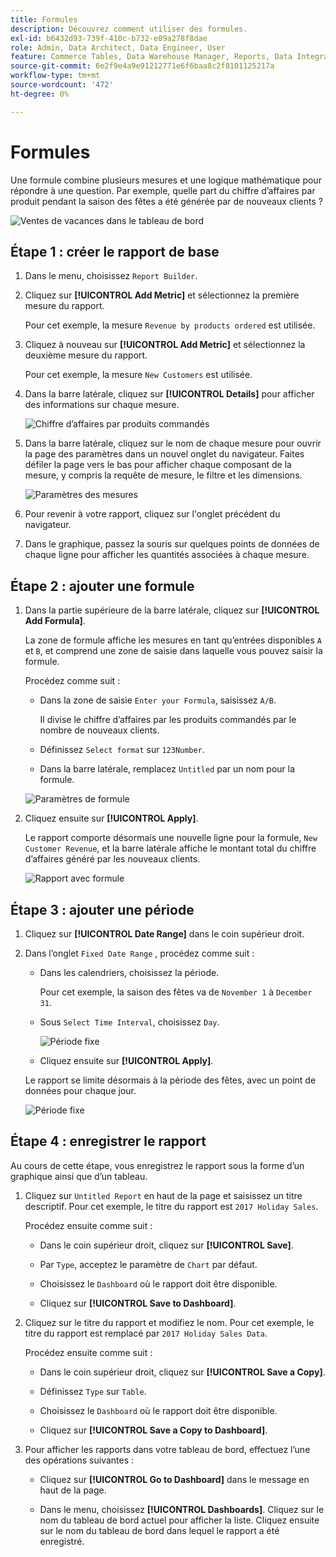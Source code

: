 ```yaml
---
title: Formules
description: Découvrez comment utiliser des formules.
exl-id: b6432d93-739f-410c-b732-e09a278f8dae
role: Admin, Data Architect, Data Engineer, User
feature: Commerce Tables, Data Warehouse Manager, Reports, Data Integration
source-git-commit: 6e2f9e4a9e91212771e6f6baa8c2f8101125217a
workflow-type: tm+mt
source-wordcount: '472'
ht-degree: 0%

---
```


# Formules

Une formule combine plusieurs mesures et une logique mathématique pour répondre à une question. Par exemple, quelle part du chiffre d’affaires par produit pendant la saison des fêtes a été générée par de nouveaux clients ?

![Ventes de vacances dans le tableau de bord](../../assets/magento-bi-report-builder-revenue-by-products-formula-report-holiday-sales-dashboard.png)

## Étape 1 : créer le rapport de base

1. Dans le menu, choisissez `Report Builder`.

1. Cliquez sur **[!UICONTROL Add Metric]** et sélectionnez la première mesure du rapport.

   Pour cet exemple, la mesure `Revenue by products ordered` est utilisée.

1. Cliquez à nouveau sur **[!UICONTROL Add Metric]** et sélectionnez la deuxième mesure du rapport.

   Pour cet exemple, la mesure `New Customers` est utilisée.

1. Dans la barre latérale, cliquez sur **[!UICONTROL Details]** pour afficher des informations sur chaque mesure.

   ![Chiffre d’affaires par produits commandés](../../assets/magento-bi-report-builder-revenue-by-products.png)

1. Dans la barre latérale, cliquez sur le nom de chaque mesure pour ouvrir la page des paramètres dans un nouvel onglet du navigateur. Faites défiler la page vers le bas pour afficher chaque composant de la mesure, y compris la requête de mesure, le filtre et les dimensions.

   ![Paramètres des mesures](../../assets/magento-bi-report-builder-revenue-by-products-metric-detail.png)

1. Pour revenir à votre rapport, cliquez sur l&#39;onglet précédent du navigateur.

1. Dans le graphique, passez la souris sur quelques points de données de chaque ligne pour afficher les quantités associées à chaque mesure.

## Étape 2 : ajouter une formule

1. Dans la partie supérieure de la barre latérale, cliquez sur **[!UICONTROL Add Formula]**.

   La zone de formule affiche les mesures en tant qu’entrées disponibles `A` et `B`, et comprend une zone de saisie dans laquelle vous pouvez saisir la formule.

   Procédez comme suit :

   * Dans la zone de saisie `Enter your Formula`, saisissez `A/B`.

     Il divise le chiffre d’affaires par les produits commandés par le nombre de nouveaux clients.

   * Définissez `Select format` sur `123Number`.

   * Dans la barre latérale, remplacez `Untitled` par un nom pour la formule.

   ![Paramètres de formule](../../assets/magento-bi-report-builder-revenue-by-products-add-formula-detail.png)

1. Cliquez ensuite sur **[!UICONTROL Apply]**.

   Le rapport comporte désormais une nouvelle ligne pour la formule, `New Customer Revenue`, et la barre latérale affiche le montant total du chiffre d’affaires généré par les nouveaux clients.

   ![Rapport avec formule](../../assets/magento-bi-report-builder-revenue-by-products-formula-report.png)

## Étape 3 : ajouter une période

1. Cliquez sur **[!UICONTROL Date Range]** dans le coin supérieur droit.

1. Dans l’onglet `Fixed Date Range` , procédez comme suit :

   * Dans les calendriers, choisissez la période.

     Pour cet exemple, la saison des fêtes va de `November 1` à `December 31`.

   * Sous `Select Time Interval`, choisissez `Day`.

     ![Période fixe](../../assets/magento-bi-report-builder-revenue-by-products-formula-report-fixed-date-range.png)

   * Cliquez ensuite sur **[!UICONTROL Apply]**.

   Le rapport se limite désormais à la période des fêtes, avec un point de données pour chaque jour.

   ![Période fixe](../../assets/magento-bi-report-builder-revenue-by-products-formula-report-fixed-date-range-report.png)

## Étape 4 : enregistrer le rapport

Au cours de cette étape, vous enregistrez le rapport sous la forme d’un graphique ainsi que d’un tableau.

1. Cliquez sur `Untitled Report` en haut de la page et saisissez un titre descriptif. Pour cet exemple, le titre du rapport est `2017 Holiday Sales`.

   Procédez ensuite comme suit :

   * Dans le coin supérieur droit, cliquez sur **[!UICONTROL Save]**.

   * Par `Type`, acceptez le paramètre de `Chart` par défaut.

   * Choisissez le `Dashboard` où le rapport doit être disponible.

   * Cliquez sur **[!UICONTROL Save to Dashboard]**.

1. Cliquez sur le titre du rapport et modifiez le nom. Pour cet exemple, le titre du rapport est remplacé par `2017 Holiday Sales Data`.

   Procédez ensuite comme suit :

   * Dans le coin supérieur droit, cliquez sur **[!UICONTROL Save a Copy]**.

   * Définissez `Type` sur `Table`.

   * Choisissez le `Dashboard` où le rapport doit être disponible.

   * Cliquez sur **[!UICONTROL Save a Copy to Dashboard]**.

1. Pour afficher les rapports dans votre tableau de bord, effectuez l’une des opérations suivantes :

   * Cliquez sur **[!UICONTROL Go to Dashboard]** dans le message en haut de la page.

   * Dans le menu, choisissez **[!UICONTROL Dashboards]**. Cliquez sur le nom du tableau de bord actuel pour afficher la liste. Cliquez ensuite sur le nom du tableau de bord dans lequel le rapport a été enregistré.
